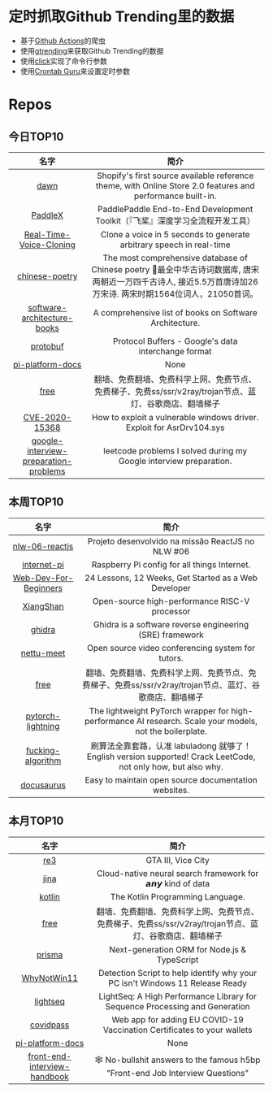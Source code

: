 # 定时抓取Github Trending里的数据
* 基于[Github Actions](https://docs.github.com/en/actions)的爬虫
* 使用[gtrending](https://github.com/hedythedev/gtrending)来获取Github Trending的数据
* 使用[click](https://github.com/pallets/click)实现了命令行参数
* 使用[Crontab Guru](https://crontab.guru/)来设置定时参数

# Repos
## 今日TOP10 
<!-- START OF DAILY_TOP10_REPOS -->
| 名字 | 简介 |
| :----: | :----: |
| [dawn](https://github.com/Shopify/dawn) | Shopify's first source available reference theme, with Online Store 2.0 features and performance built-in. |
| [PaddleX](https://github.com/PaddlePaddle/PaddleX) | PaddlePaddle End-to-End Development Toolkit（『飞桨』深度学习全流程开发工具） |
| [Real-Time-Voice-Cloning](https://github.com/CorentinJ/Real-Time-Voice-Cloning) | Clone a voice in 5 seconds to generate arbitrary speech in real-time |
| [chinese-poetry](https://github.com/chinese-poetry/chinese-poetry) | The most comprehensive database of Chinese poetry 🧶最全中华古诗词数据库, 唐宋两朝近一万四千古诗人, 接近5.5万首唐诗加26万宋诗. 两宋时期1564位词人，21050首词。 |
| [software-architecture-books](https://github.com/mhadidg/software-architecture-books) | A comprehensive list of books on Software Architecture. |
| [protobuf](https://github.com/protocolbuffers/protobuf) | Protocol Buffers - Google's data interchange format |
| [pi-platform-docs](https://github.com/pi-apps/pi-platform-docs) | None |
| [free](https://github.com/freefq/free) | 翻墙、免费翻墙、免费科学上网、免费节点、免费梯子、免费ss/ssr/v2ray/trojan节点、蓝灯、谷歌商店、翻墙梯子 |
| [CVE-2020-15368](https://github.com/stong/CVE-2020-15368) | How to exploit a vulnerable windows driver. Exploit for AsrDrv104.sys |
| [google-interview-preparation-problems](https://github.com/mgechev/google-interview-preparation-problems) | leetcode problems I solved during my Google interview preparation. |
<!-- END OF DAILY_TOP10_REPOS -->

## 本周TOP10
<!-- START OF WEEKLY_TOP10_REPOS -->
| 名字 | 简介 |
| :----: | :----: |
| [nlw-06-reactjs](https://github.com/rocketseat-education/nlw-06-reactjs) | Projeto desenvolvido na missão ReactJS no NLW #06 |
| [internet-pi](https://github.com/geerlingguy/internet-pi) | Raspberry Pi config for all things Internet. |
| [Web-Dev-For-Beginners](https://github.com/microsoft/Web-Dev-For-Beginners) | 24 Lessons, 12 Weeks, Get Started as a Web Developer |
| [XiangShan](https://github.com/OpenXiangShan/XiangShan) | Open-source high-performance RISC-V processor |
| [ghidra](https://github.com/NationalSecurityAgency/ghidra) | Ghidra is a software reverse engineering (SRE) framework |
| [nettu-meet](https://github.com/fmeringdal/nettu-meet) | Open source video conferencing system for tutors. |
| [free](https://github.com/freefq/free) | 翻墙、免费翻墙、免费科学上网、免费节点、免费梯子、免费ss/ssr/v2ray/trojan节点、蓝灯、谷歌商店、翻墙梯子 |
| [pytorch-lightning](https://github.com/PyTorchLightning/pytorch-lightning) | The lightweight PyTorch wrapper for high-performance AI research. Scale your models, not the boilerplate. |
| [fucking-algorithm](https://github.com/labuladong/fucking-algorithm) | 刷算法全靠套路，认准 labuladong 就够了！English version supported! Crack LeetCode, not only how, but also why. |
| [docusaurus](https://github.com/facebook/docusaurus) | Easy to maintain open source documentation websites. |
<!-- END OF WEEKLY_TOP10_REPOS -->

## 本月TOP10
<!-- START OF MONTHLY_TOP10_REPOS -->
| 名字 | 简介 |
| :----: | :----: |
| [re3](https://github.com/GTAmodding/re3) | GTA III, Vice City |
| [jina](https://github.com/jina-ai/jina) | Cloud-native neural search framework for 𝙖𝙣𝙮 kind of data |
| [kotlin](https://github.com/JetBrains/kotlin) | The Kotlin Programming Language. |
| [free](https://github.com/freefq/free) | 翻墙、免费翻墙、免费科学上网、免费节点、免费梯子、免费ss/ssr/v2ray/trojan节点、蓝灯、谷歌商店、翻墙梯子 |
| [prisma](https://github.com/prisma/prisma) | Next-generation ORM for Node.js & TypeScript | PostgreSQL, MySQL, MariaDB, SQL Server & SQLite |
| [WhyNotWin11](https://github.com/rcmaehl/WhyNotWin11) | Detection Script to help identify why your PC isn't Windows 11 Release Ready |
| [lightseq](https://github.com/bytedance/lightseq) | LightSeq: A High Performance Library for Sequence Processing and Generation |
| [covidpass](https://github.com/covidpass-org/covidpass) | Web app for adding EU COVID-19 Vaccination Certificates to your wallets |
| [pi-platform-docs](https://github.com/pi-apps/pi-platform-docs) | None |
| [front-end-interview-handbook](https://github.com/yangshun/front-end-interview-handbook) | 🕸 No-bullshit answers to the famous h5bp "Front-end Job Interview Questions" |
<!-- END OF MONTHLY_TOP10_REPOS -->
